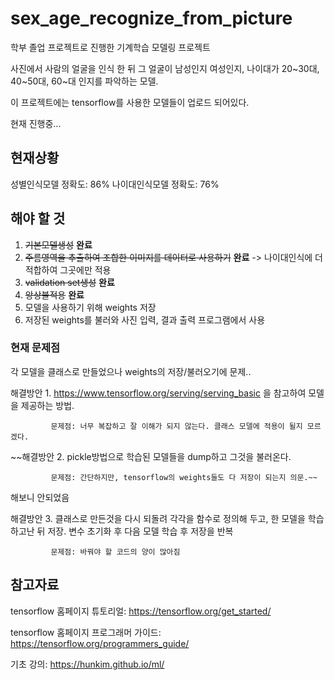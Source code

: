 # sex_age_recognize_from_picture

학부 졸업 프로젝트로 진행한 기계학습 모델링 프로젝트

사진에서 사람의 얼굴을 인식 한 뒤 그 얼굴이 남성인지 여성인지, 나이대가 20~30대, 40~50대, 60~대 인지를 파악하는 모델.

이 프로젝트에는 tensorflow를 사용한 모델들이 업로드 되어있다.

현재 진행중...

## 현재상황

성별인식모델 정확도: 86%
나이대인식모델 정확도: 76%

## 해야 할 것

1. ~~기본모델생성~~ **완료**
2. ~~주름영역을 추출하여 조합한 이미지를 데이터로 사용하기~~ **완료** -> 나이대인식에 더 적합하여 그곳에만 적용
4. ~~validation set생성~~ **완료**
5. ~~앙상블적용~~ **완료**
6. 모델을 사용하기 위해 weights 저장
7. 저장된 weights를 불러와 사진 입력, 결과 출력 프로그램에서 사용

### 현재 문제점

 각 모델을 클래스로 만들었으나 weights의 저장/불러오기에 문제..

 해결방안 1. https://www.tensorflow.org/serving/serving_basic 을 참고하여 모델을 제공하는 방법.

             문제점: 너무 복잡하고 잘 이해가 되지 않는다. 클래스 모델에 적용이 될지 모르겠다.

 ~~해결방안 2. pickle방법으로 학습된 모델들을 dump하고 그것을 불러온다.

             문제점: 간단하지만, tensorflow의 weights들도 다 저장이 되는지 의문.~~

 해보니 안되었음

 해결방안 3. 클래스로 만든것을 다시 되돌려 각각을 함수로 정의해 두고, 한 모델을 학습하고난 뒤 저장. 변수 초기화 후 다음 모델 학습 후 저장을 반복

             문제점: 바꿔야 할 코드의 양이 많아짐


## 참고자료
tensorflow 홈페이지 튜토리얼: <https://tensorflow.org/get_started/>

tensorflow 홈페이지 프로그래머 가이드: <https://tensorflow.org/programmers_guide/>

기초 강의: <https://hunkim.github.io/ml/>
